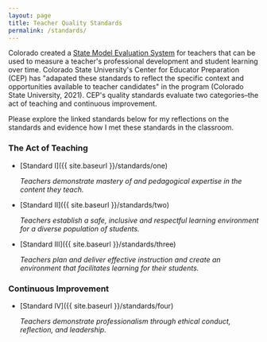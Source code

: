 ```yaml
---
layout: page
title: Teacher Quality Standards
permalink: /standards/
---
```


Colorado created a [State Model Evaluation System](https://www.cde.state.co.us/educatoreffectiveness/smes-teacher) for teachers that can be used to measure a teacher's professional development and student learning over time. Colorado State University's Center for Educator Preparation (CEP) has "adapated these standards to reflect the specific context and opportunities available to teacher candidates" in the program (Colorado State University, 2021). CEP's quality standards evaluate two categories–the act of teaching and continuous improvement.

Please explore the linked standards below for my reflections on the standards and evidence how I met these standards in the classroom.

### The Act of Teaching

- [Standard I]({{ site.baseurl }}/standards/one)

	_Teachers demonstrate mastery of and pedagogical expertise in the content they teach._

- [Standard II]({{ site.baseurl }}/standards/two)

	 _Teachers establish a safe, inclusive and respectful learning environment for a diverse population of students._

- [Standard III]({{ site.baseurl }}/standards/three)

	_Teachers plan and deliver effective instruction and create an environment that facilitates learning for their students._

### Continuous Improvement

- [Standard IV]({{ site.baseurl }}/standards/four)

	_Teachers demonstrate professionalism through ethical conduct, reflection, and leadership._
